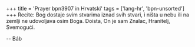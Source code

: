 +++
title = 'Prayer bpn3907 in Hrvatski'
tags = ['lang-hr', 'bpn-unsorted']
+++
Recite: Bog dostaje svim stvarima iznad svih stvari, i ništa u nebu ili na zemlji ne udovoljava osim Boga. Doista, On je sam Znalac, Hranitelj, Svemogući.

-- Báb
